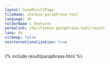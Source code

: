 ```yaml
---
layout: homeResultPage
fileName: chinese-paraphrase-tool
language: zh
folderName : features
permalink: /da/chinese-paraphrase-tool/result
lang: da
sitemap: false
nointernationalization: true
---
```

{% include result/paraphrase.html %}

<script src="/js/result/paraprashing.js" data-foldername="{{page.folderName}}" data-lang="{{page.lang}}"></script>